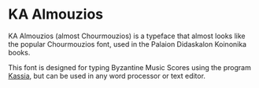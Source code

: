 # KA Almouzios

KA Almouzios (almost Chourmouzios) is a typeface that almost looks like the popular Chourmouzios font, used in the Palaion Didaskalon Koinonika books.

This font is designed for typing Byzantine Music Scores using the program [Kassia](https://github.com/t-bullock/Kassia), but can be used in any word processor or text editor.